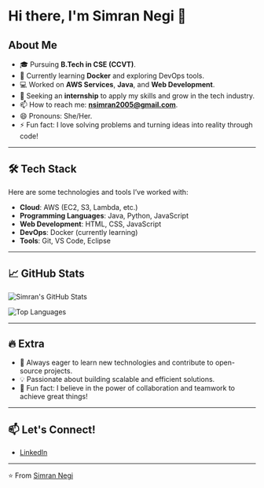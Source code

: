 # Hi there, I'm Simran Negi 👋

<!--
**simran-n17/simran-n17** is a ✨ _special_ ✨ repository because its `README.md` (this file) appears on your GitHub profile.
-->

## About Me
- 🎓 Pursuing **B.Tech in CSE (CCVT)**.
- 🌱 Currently learning **Docker** and exploring DevOps tools.
- 💻 Worked on **AWS Services**, **Java**, and **Web Development**.
- 🔭 Seeking an **internship** to apply my skills and grow in the tech industry.
- 📫 How to reach me: **[nsimran2005@gmail.com](mailto:nsimran2005@gmail.com)**.
- 😄 Pronouns: She/Her.
- ⚡ Fun fact: I love solving problems and turning ideas into reality through code!

---

## 🛠️ Tech Stack
Here are some technologies and tools I’ve worked with:

- **Cloud**: AWS (EC2, S3, Lambda, etc.)
- **Programming Languages**: Java, Python, JavaScript
- **Web Development**: HTML, CSS, JavaScript
- **DevOps**: Docker (currently learning)
- **Tools**: Git, VS Code, Eclipse

---

## 📈 GitHub Stats
![Simran's GitHub Stats](https://github-readme-stats.vercel.app/api?username=simran-n17&show_icons=true&theme=radical)

![Top Languages](https://github-readme-stats.vercel.app/api/top-langs/?username=simran-n17&layout=compact&theme=radical)

---

## 🔥 Extra 
- 🚀 Always eager to learn new technologies and contribute to open-source projects.
- 💡 Passionate about building scalable and efficient solutions.
- 🌟 Fun fact: I believe in the power of collaboration and teamwork to achieve great things!

---

## 📫 Let's Connect!
- [LinkedIn](https://www.linkedin.com/in/simran-negi-514868249/) <!-- Add your LinkedIn profile link -->
---

⭐️ From [Simran Negi](https://github.com/simran-n17)
